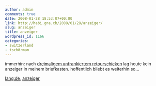 ```yaml
---
author: admin
comments: true
date: 2008-01-28 18:53:07+00:00
link: http://habi.gna.ch/2008/01/28/anzeiger/
slug: anzeiger
title: anzeiger
wordpress_id: 1166
categories:
- switzerland
- tschörman
---
```


immerhin: nach [dreimaligem unfrankiertem retourschicken](http://flickr.com/photos/habi/tags/anzeiger) lag heute kein anzeiger in meinem briefkasten. hoffentlich bliebt es weiterhin so...





[lang:de](http://technorati.com/tag/lang:de), [anzeiger](http://technorati.com/tag/anzeiger)
